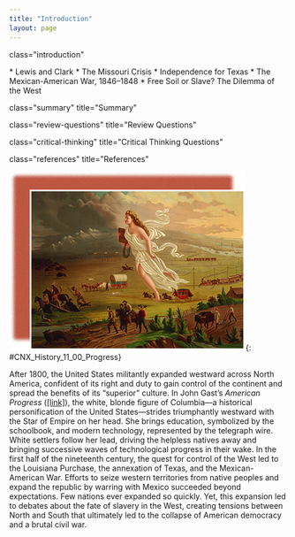 ```yaml
---
title: "Introduction"
layout: page
---
```



<cnx-pi data-type="cnx.flag.introduction"> class="introduction" </cnx-pi>

<div data-type="abstract" markdown="1">
* Lewis and Clark
* The Missouri Crisis
* Independence for Texas
* The Mexican-American War, 1846–1848
* Free Soil or Slave? The Dilemma of the West

</div>

<cnx-pi data-type="cnx.eoc">class="summary" title="Summary"</cnx-pi>

<cnx-pi data-type="cnx.eoc">class="review-questions" title="Review Questions"</cnx-pi>

<cnx-pi data-type="cnx.eoc">class="critical-thinking" title="Critical Thinking Questions"</cnx-pi>

<cnx-pi data-type="cnx.eoc">class="references" title="References"</cnx-pi>

 ![A painting shows a white woman in flowing white robes flying westward, high over the American frontier. Where she has been, the scenery is bright; where she has yet to go, it remains dim. She hangs telegraph wire with one hand and holds a book in the other. Beneath her, farmers and other pioneers travel on foot and by covered wagon; trains and ships are visible in the distance. To the extreme west of the image, Indians and buffalo flee, driven further and further by the onslaught.](../resources/CNX_History_11_00_Progress.jpg "In the first half of the nineteenth century, settlers began to move west of the Mississippi River in large numbers. In John Gast&#x2019;s American Progress (ca. 1872), the figure of Columbia, representing the United States and the spirit of democracy, makes her way westward, literally bringing light to the darkness as she advances."){: #CNX_History_11_00_Progress}

After 1800, the United States militantly expanded westward across North America, confident of its right and duty to gain control of the continent and spread the benefits of its “superior” culture. In John Gast’s *American Progress* ([\[link\]](#CNX_History_11_00_Progress)), the white, blonde figure of Columbia—a historical personification of the United States—strides triumphantly westward with the Star of Empire on her head. She brings education, symbolized by the schoolbook, and modern technology, represented by the telegraph wire. White settlers follow her lead, driving the helpless natives away and bringing successive waves of technological progress in their wake. In the first half of the nineteenth century, the quest for control of the West led to the Louisiana Purchase, the annexation of Texas, and the Mexican-American War. Efforts to seize western territories from native peoples and expand the republic by warring with Mexico succeeded beyond expectations. Few nations ever expanded so quickly. Yet, this expansion led to debates about the fate of slavery in the West, creating tensions between North and South that ultimately led to the collapse of American democracy and a brutal civil war.

